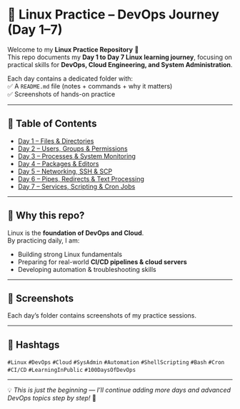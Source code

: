 # 🚀 Linux Practice – DevOps Journey (Day 1–7)

Welcome to my **Linux Practice Repository** 🎯  
This repo documents my **Day 1 to Day 7 Linux learning journey**, focusing on practical skills for **DevOps, Cloud Engineering, and System Administration**.  

Each day contains a dedicated folder with:  
✅ A `README.md` file (notes + commands + why it matters)  
✅ Screenshots of hands-on practice  

---

## 📂 Table of Contents

- [Day 1 – Files & Directories](./Day-1/README.md)  
- [Day 2 – Users, Groups & Permissions](./Day-2/README.md)  
- [Day 3 – Processes & System Monitoring](./Day-3/README.md)  
- [Day 4 – Packages & Editors](./Day-4/README.md)  
- [Day 5 – Networking, SSH & SCP](./Day-5/README.md)  
- [Day 6 – Pipes, Redirects & Text Processing](./Day-6/README.md)  
- [Day 7 – Services, Scripting & Cron Jobs](./Day-7/README.md)  

---

## 🎯 Why this repo?
Linux is the **foundation of DevOps and Cloud**.  
By practicing daily, I am:  
- Building strong Linux fundamentals  
- Preparing for real-world **CI/CD pipelines & cloud servers**  
- Developing automation & troubleshooting skills  

---

## 📸 Screenshots
Each day’s folder contains screenshots of my practice sessions.  

---

## 🔖 Hashtags
`#Linux` `#DevOps` `#Cloud` `#SysAdmin` `#Automation` `#ShellScripting` `#Bash` `#Cron` `#CI/CD` `#LearningInPublic` `#100DaysOfDevOps`

---

💡 *This is just the beginning — I’ll continue adding more days and advanced DevOps topics step by step!* 🚀
